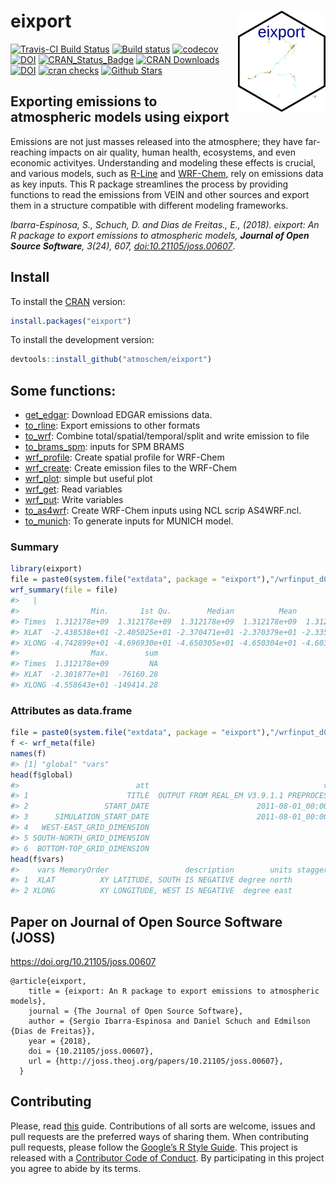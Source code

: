 
<!-- README.md is generated from README.Rmd. Please edit that file -->

# eixport <img src="man/figures/logo.gif" align="right" alt="" width="140" />

[![Travis-CI Build Status](https://travis-ci.org/atmoschem/eixport.svg?branch=master)](https://travis-ci.org/atmoschem/eixport)
[![Build status](https://ci.appveyor.com/api/projects/status/frk36kmayf8yff70?svg=true)](https://ci.appveyor.com/project/Schuch666/eixport)
[![codecov](https://codecov.io/github/atmoschem/eixport/graph/badge.svg?token=eSpYPnaWMg)](https://codecov.io/github/atmoschem/eixport)
[![DOI](https://zenodo.org/badge/106145968.svg)](https://zenodo.org/badge/latestdoi/106145968)
[![CRAN_Status_Badge](http://www.r-pkg.org/badges/version/eixport)](http://cran.r-project.org/web/packages/eixport)
[![CRAN Downloads](http://cranlogs.r-pkg.org/badges/grand-total/eixport?color=orange)](http://cran.r-project.org/package=eixport)
[![DOI](http://joss.theoj.org/papers/10.21105/joss.00607/status.svg)](https://doi.org/10.21105/joss.00607)
[![cran checks](https://badges.cranchecks.info/worst/eixport.svg)](https://cran.r-project.org/web/checks/check_results_eixport.html)
[![Github Stars](https://img.shields.io/github/stars/atmoschem/eixport.svg?style=social&label=Github)](https://github.com/atmoschem/eixport)

## Exporting emissions to atmospheric models using eixport

Emissions are not just masses released into the atmosphere; they have far-reaching impacts on air quality, human health, ecosystems, and even economic activityes. Understanding and modeling these effects is crucial, and various models, such as [R-Line](https://www.cmascenter.org/r-line/) and [WRF-Chem](https://github.com/wrf-model/WRF), rely on emissions data as key inputs. This R package streamlines the process by providing functions to read the emissions from VEIN and other sources and export them in a structure compatible with different modeling frameworks.

_Ibarra-Espinosa, S., Schuch, D. and Dias de Freitas., E., (2018). eixport: An R package to export emissions to atmospheric models, **Journal of Open Source Software**, 3(24), 607, [doi:10.21105/joss.00607](https://doi.org/10.21105/joss.00607)_.

## Install

To install the [CRAN](https://CRAN.R-project.org/package=eixport)
version:

``` r
install.packages("eixport")
```

To install the development version:

``` r
devtools::install_github("atmoschem/eixport")
```

## Some functions:

- [get_edgar](https://atmoschem.github.io/eixport/reference/get_edgar.html):
  Download EDGAR emissions data.
- [to_rline](https://atmoschem.github.io/eixport/reference/to_rline.html):
  Export emissions to other formats
- [to_wrf](https://atmoschem.github.io/eixport/reference/to_wrf.html):
  Combine total/spatial/temporal/split and write emission to file
- [to_brams_spm](https://atmoschem.github.io/eixport/reference/to_brams_spm.html):
  inputs for SPM BRAMS
- [wrf_profile](https://atmoschem.github.io/eixport/reference/wrf_profile.html):
  Create spatial profile for WRF-Chem
- [wrf_create](https://atmoschem.github.io/eixport/reference/wrf_create.html):
  Create emission files to the WRF-Chem
- [wrf_plot](https://atmoschem.github.io/eixport/reference/wrf_plot.html):
  simple but useful plot
- [wrf_get](https://atmoschem.github.io/eixport/reference/wrf_get.html):
  Read variables
- [wrf_put](https://atmoschem.github.io/eixport/reference/wrf_put.html):
  Write variables
- [to_as4wrf](https://atmoschem.github.io/eixport/reference/to_as4wrf.html):
  Create WRF-Chem inputs using NCL scrip AS4WRF.ncl.
- [to_munich](https://atmoschem.github.io/eixport/reference/to_munich.html):
  To generate inputs for MUNICH model.

### Summary

``` r
library(eixport)
file = paste0(system.file("extdata", package = "eixport"),"/wrfinput_d02")
wrf_summary(file = file)
#>   |                                                                              |                                                                      |   0%  |                                                                              |=======================                                               |  33%  |                                                                              |===============================================                       |  67%  |                                                                              |======================================================================| 100%
#>                Min.       1st Qu.        Median          Mean       3rd Qu.
#> Times  1.312178e+09  1.312178e+09  1.312178e+09  1.312178e+09  1.312178e+09
#> XLAT  -2.438538e+01 -2.405025e+01 -2.370471e+01 -2.370379e+01 -2.335773e+01
#> XLONG -4.742899e+01 -4.696930e+01 -4.650305e+01 -4.650304e+01 -4.603427e+01
#>                Max.        sum
#> Times  1.312178e+09         NA
#> XLAT  -2.301877e+01  -76160.28
#> XLONG -4.558643e+01 -149414.28
```

### Attributes as data.frame

``` r
file = paste0(system.file("extdata", package = "eixport"),"/wrfinput_d02")
f <- wrf_meta(file)
names(f)
#> [1] "global" "vars"
head(f$global)
#>                          att                                       vars
#> 1                      TITLE  OUTPUT FROM REAL_EM V3.9.1.1 PREPROCESSOR
#> 2                 START_DATE                        2011-08-01_00:00:00
#> 3      SIMULATION_START_DATE                        2011-08-01_00:00:00
#> 4   WEST-EAST_GRID_DIMENSION                                         64
#> 5 SOUTH-NORTH_GRID_DIMENSION                                         52
#> 6  BOTTOM-TOP_GRID_DIMENSION                                         35
head(f$vars)
#>    vars MemoryOrder                 description        units stagger FieldType
#> 1  XLAT          XY LATITUDE, SOUTH IS NEGATIVE degree north               104
#> 2 XLONG          XY LONGITUDE, WEST IS NEGATIVE  degree east               104
```

## Paper on Journal of Open Source Software (JOSS)

<https://doi.org/10.21105/joss.00607>

    @article{eixport,
        title = {eixport: An R package to export emissions to atmospheric models},
        journal = {The Journal of Open Source Software},
        author = {Sergio Ibarra-Espinosa and Daniel Schuch and Edmilson {Dias de Freitas}},
        year = {2018},
        doi = {10.21105/joss.00607},
        url = {http://joss.theoj.org/papers/10.21105/joss.00607},
      }

<span class="__dimensions_badge_embed__"
data-doi="10.21105/joss.00607"></span>
<script async src="https://badge.dimensions.ai/badge.js" charset="utf-8"></script>

## Contributing

Please, read
[this](https://github.com/atmoschem/eixport/blob/master/CONTRIBUTING.md)
guide. Contributions of all sorts are welcome, issues and pull requests
are the preferred ways of sharing them. When contributing pull requests,
please follow the [Google’s R Style
Guide](https://google.github.io/styleguide/Rguide.xml). This project is
released with a [Contributor Code of
Conduct](https://github.com/atmoschem/eixport/blob/master/CODE_OF_CONDUCT.md).
By participating in this project you agree to abide by its terms.
